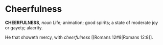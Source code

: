 # Cheerfulness

**CHEERFULNESS**, _noun_ Life; animation; good spirits; a state of moderate joy or gayety; alacrity.

He that showeth mercy, with _cheerfulness_ [[Romans 12#8|Romans 12:8]].